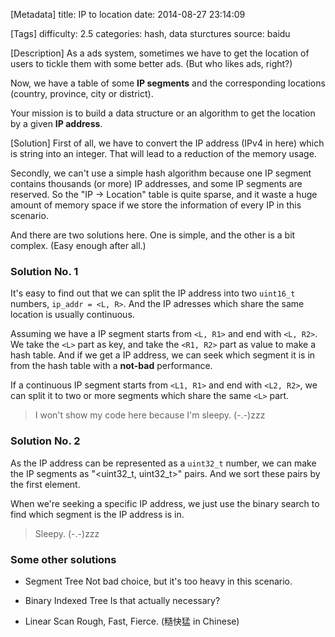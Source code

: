 [Metadata]
title: IP to location
date: 2014-08-27 23:14:09 

[Tags]
difficulty: 2.5
categories: hash, data sturctures
source: baidu

[Description]
As a ads system, sometimes we have to get the location of users to tickle them with some better ads. (But who likes ads, right?)

Now, we have a table of some **IP segments** and the corresponding locations (country, province, city or district).

Your mission is to build a data structure or an algorithm to get the location by a given **IP address**.

[Solution]
First of all, we have to convert the IP address (IPv4 in here) which is string into an integer. That will lead to a reduction of the memory usage.

Secondly, we can't use a simple hash algorithm because one IP segment contains thousands (or more) IP addresses, and some IP segments are reserved. So the "IP -> Location" table is quite sparse, and it waste a huge amount of memory space if we store the information of every IP in this scenario.

And there are two solutions here. One is simple, and the other is a bit complex. (Easy enough after all.)

### Solution No. 1

It's easy to find out that we can split the IP address into two ``uint16_t`` numbers, ``ip_addr = <L, R>``. And the IP adresses which share the same location is usually continuous.

Assuming we have a IP segment starts from ``<L, R1>`` and end with ``<L, R2>``. We take the ``<L>`` part as key, and take the ``<R1, R2>`` part as value to make a hash table. And if we get a IP address, we can seek which segment it is in from the hash table with a **not-bad** performance.

If a continuous IP segment starts from ``<L1, R1>`` and end with ``<L2, R2>``, we can split it to two or more segments which share the same ``<L>`` part.

> I won't show my code here because I'm sleepy. (-.-)zzz

### Solution No. 2

As the IP address can be represented as a ``uint32_t`` number, we can make the IP segments as "<uint32_t, uint32_t>" pairs. And we sort these pairs by the first element.

When we're seeking a specific IP address, we just use the binary search to find which segment is the IP address is in.

> Sleepy. (-.-)zzz

### Some other solutions

* Segment Tree
Not bad choice, but it's too heavy in this scenario.

* Binary Indexed Tree
Is that actually necessary?

* Linear Scan
Rough, Fast, Fierce. (糙快猛 in Chinese)
